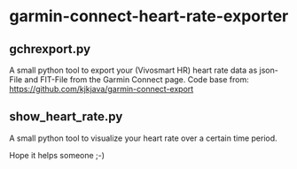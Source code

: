 # garmin-connect-heart-rate-exporter

## gchrexport.py

A small python tool to export your (Vivosmart HR) heart rate data as json-File and FIT-File from the Garmin Connect page.
Code base from: https://github.com/kjkjava/garmin-connect-export

## show_heart_rate.py

A small python tool to visualize your heart rate over a certain time period.

Hope it helps someone ;-)
